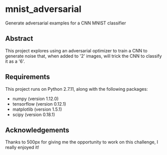 # mnist_adversarial
Generate adversarial examples for a CNN MNIST classifier

## Abstract
This project explores using an adversarial optimizer to train a CNN to generate noise that, 
when added to '2' images, will trick the CNN to classify it as a '6'. 

## Requirements
This project runs on Python 2.7.11, along with the following packages:
* numpy (version 1.12.0)
* tensorflow (version 0.12.1)
* matplotlib (version 1.5.1)
* scipy (version 0.18.1)

## Acknowledgements
Thanks to 500px for giving me the opportunity to work on this challenge, I really enjoyed it!
